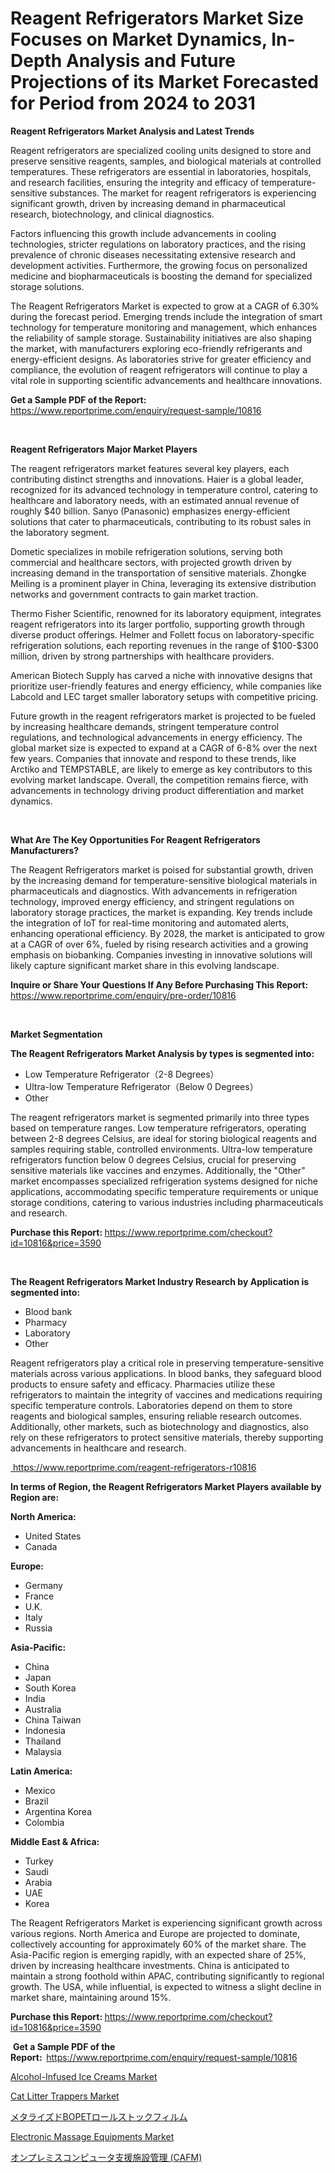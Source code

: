 <p><h1>Reagent Refrigerators Market Size Focuses on Market Dynamics, In-Depth Analysis and Future Projections of its Market Forecasted for Period from 2024 to 2031</h1></p><p><strong>Reagent Refrigerators Market Analysis and Latest Trends</strong></p>
<p><p>Reagent refrigerators are specialized cooling units designed to store and preserve sensitive reagents, samples, and biological materials at controlled temperatures. These refrigerators are essential in laboratories, hospitals, and research facilities, ensuring the integrity and efficacy of temperature-sensitive substances. The market for reagent refrigerators is experiencing significant growth, driven by increasing demand in pharmaceutical research, biotechnology, and clinical diagnostics.</p><p>Factors influencing this growth include advancements in cooling technologies, stricter regulations on laboratory practices, and the rising prevalence of chronic diseases necessitating extensive research and development activities. Furthermore, the growing focus on personalized medicine and biopharmaceuticals is boosting the demand for specialized storage solutions.</p><p>The Reagent Refrigerators Market is expected to grow at a CAGR of 6.30% during the forecast period. Emerging trends include the integration of smart technology for temperature monitoring and management, which enhances the reliability of sample storage. Sustainability initiatives are also shaping the market, with manufacturers exploring eco-friendly refrigerants and energy-efficient designs. As laboratories strive for greater efficiency and compliance, the evolution of reagent refrigerators will continue to play a vital role in supporting scientific advancements and healthcare innovations.</p></p>
<p><strong>Get a Sample PDF of the Report:&nbsp;</strong> <a href="https://www.reportprime.com/enquiry/request-sample/10816">https://www.reportprime.com/enquiry/request-sample/10816</a></p>
<p>&nbsp;</p>
<p><strong>Reagent Refrigerators Major Market Players</strong></p>
<p><p>The reagent refrigerators market features several key players, each contributing distinct strengths and innovations. Haier is a global leader, recognized for its advanced technology in temperature control, catering to healthcare and laboratory needs, with an estimated annual revenue of roughly $40 billion. Sanyo (Panasonic) emphasizes energy-efficient solutions that cater to pharmaceuticals, contributing to its robust sales in the laboratory segment.</p><p>Dometic specializes in mobile refrigeration solutions, serving both commercial and healthcare sectors, with projected growth driven by increasing demand in the transportation of sensitive materials. Zhongke Meiling is a prominent player in China, leveraging its extensive distribution networks and government contracts to gain market traction.</p><p>Thermo Fisher Scientific, renowned for its laboratory equipment, integrates reagent refrigerators into its larger portfolio, supporting growth through diverse product offerings. Helmer and Follett focus on laboratory-specific refrigeration solutions, each reporting revenues in the range of $100-$300 million, driven by strong partnerships with healthcare providers.</p><p>American Biotech Supply has carved a niche with innovative designs that prioritize user-friendly features and energy efficiency, while companies like Labcold and LEC target smaller laboratory setups with competitive pricing.</p><p>Future growth in the reagent refrigerators market is projected to be fueled by increasing healthcare demands, stringent temperature control regulations, and technological advancements in energy efficiency. The global market size is expected to expand at a CAGR of 6-8% over the next few years. Companies that innovate and respond to these trends, like Arctiko and TEMPSTABLE, are likely to emerge as key contributors to this evolving market landscape. Overall, the competition remains fierce, with advancements in technology driving product differentiation and market dynamics.</p></p>
<p>&nbsp;</p>
<p><strong>What Are The Key Opportunities For Reagent Refrigerators Manufacturers?</strong></p>
<p><p>The Reagent Refrigerators market is poised for substantial growth, driven by the increasing demand for temperature-sensitive biological materials in pharmaceuticals and diagnostics. With advancements in refrigeration technology, improved energy efficiency, and stringent regulations on laboratory storage practices, the market is expanding. Key trends include the integration of IoT for real-time monitoring and automated alerts, enhancing operational efficiency. By 2028, the market is anticipated to grow at a CAGR of over 6%, fueled by rising research activities and a growing emphasis on biobanking. Companies investing in innovative solutions will likely capture significant market share in this evolving landscape.</p></p>
<p><strong>Inquire or Share Your Questions If Any Before Purchasing This Report:</strong> <a href="https://www.reportprime.com/enquiry/pre-order/10816">https://www.reportprime.com/enquiry/pre-order/10816</a></p>
<p>&nbsp;</p>
<p><strong>Market Segmentation</strong></p>
<p><strong>The Reagent Refrigerators Market Analysis by types is segmented into:</strong></p>
<p><ul><li>Low Temperature Refrigerator（2-8 Degrees）</li><li>Ultra-low Temperature Refrigerator（Below 0 Degrees）</li><li>Other</li></ul></p>
<p><p>The reagent refrigerators market is segmented primarily into three types based on temperature ranges. Low temperature refrigerators, operating between 2-8 degrees Celsius, are ideal for storing biological reagents and samples requiring stable, controlled environments. Ultra-low temperature refrigerators function below 0 degrees Celsius, crucial for preserving sensitive materials like vaccines and enzymes. Additionally, the "Other" market encompasses specialized refrigeration systems designed for niche applications, accommodating specific temperature requirements or unique storage conditions, catering to various industries including pharmaceuticals and research.</p></p>
<p><strong>Purchase this Report:&nbsp;</strong><a href="https://www.reportprime.com/checkout?id=10816&price=3590">https://www.reportprime.com/checkout?id=10816&price=3590</a></p>
<p>&nbsp;</p>
<p><strong>The Reagent Refrigerators Market Industry Research by Application is segmented into:</strong></p>
<p><ul><li>Blood bank</li><li>Pharmacy</li><li>Laboratory</li><li>Other</li></ul></p>
<p><p>Reagent refrigerators play a critical role in preserving temperature-sensitive materials across various applications. In blood banks, they safeguard blood products to ensure safety and efficacy. Pharmacies utilize these refrigerators to maintain the integrity of vaccines and medications requiring specific temperature controls. Laboratories depend on them to store reagents and biological samples, ensuring reliable research outcomes. Additionally, other markets, such as biotechnology and diagnostics, also rely on these refrigerators to protect sensitive materials, thereby supporting advancements in healthcare and research.</p></p>
<p><a href="https://www.reportprime.com/reagent-refrigerators-r10816">&nbsp;https://www.reportprime.com/reagent-refrigerators-r10816</a></p>
<p><strong>In terms of Region, the Reagent Refrigerators Market Players available by Region are:</strong></p>
<p>
    <p> <strong> North America: </strong>
        <ul>
            <li>United States</li>
            <li>Canada</li>
        </ul>
        </p> 
    <p> <strong> Europe: </strong>
        <ul>
            <li>Germany</li>
            <li>France</li>
            <li>U.K.</li>
            <li>Italy</li>
            <li>Russia</li>
        </ul>
        </p> 
    <p> <strong> Asia-Pacific: </strong>
        <ul>
            <li>China</li>
            <li>Japan</li>
            <li>South Korea</li>
            <li>India</li>
            <li>Australia</li>
            <li>China Taiwan</li>
            <li>Indonesia</li>
            <li>Thailand</li>
            <li>Malaysia</li>
        </ul>
        </p> 
    <p> <strong> Latin America: </strong>
        <ul>
            <li>Mexico</li>
            <li>Brazil</li>
            <li>Argentina Korea</li>
            <li>Colombia</li>
        </ul>
        </p> 
    <p> <strong> Middle East & Africa: </strong>
        <ul>
            <li>Turkey</li>
            <li>Saudi</li>
            <li>Arabia</li>
            <li>UAE</li>
            <li>Korea</li>
        </ul>
    </p>
    </p>
<p><p>The Reagent Refrigerators Market is experiencing significant growth across various regions. North America and Europe are projected to dominate, collectively accounting for approximately 60% of the market share. The Asia-Pacific region is emerging rapidly, with an expected share of 25%, driven by increasing healthcare investments. China is anticipated to maintain a strong foothold within APAC, contributing significantly to regional growth. The USA, while influential, is expected to witness a slight decline in market share, maintaining around 15%.</p></p>
<p><strong>Purchase this Report: </strong><a href="https://www.reportprime.com/checkout?id=10816&price=3590">https://www.reportprime.com/checkout?id=10816&price=3590</a></p>
<p>&nbsp;<strong>Get a Sample PDF of the Report:&nbsp;&nbsp;</strong><a href="https://www.reportprime.com/enquiry/request-sample/10816">https://www.reportprime.com/enquiry/request-sample/10816</a></p>
<p><strong></strong></p>
<p><p><a href="https://issuu.com/reportprime-2/docs/alcohol-infused-ice-creams-market-s_0adce5cb265c88">Alcohol-Infused Ice Creams Market</a></p><p><a href="https://issuu.com/reportprime-2/docs/cat-litter-trappers-market-size-203_f297dedbd2dec9">Cat Litter Trappers Market</a></p><p><a href="https://medium.com/@cassianlinzjx/metallized-bopet-rollstock-film-market-%E3%81%AE%E3%82%B0%E3%83%AD%E3%83%BC%E3%83%90%E3%83%AB%E5%B8%82%E5%A0%B4%E6%A6%82%E8%A6%81%E3%81%AF-%E4%B8%96%E7%95%8C%E3%81%8A%E3%82%88%E3%81%B3%E4%B8%BB%E8%A6%81%E5%B8%82%E5%A0%B4%E3%81%AB%E3%81%8A%E3%81%91%E3%82%8B%E6%A5%AD%E7%95%8C%E3%81%AB%E5%BD%B1%E9%9F%BF%E3%82%92%E4%B8%8E%E3%81%88%E3%82%8B%E4%B8%BB%E8%A6%81%E3%81%AA%E3%83%88%E3%83%AC%E3%83%B3%E3%83%89%E3%81%AB%E3%81%A4%E3%81%84%E3%81%A6-%E7%8B%AC%E8%87%AA%E3%81%AE%E8%A6%96%E7%82%B9%E3%82%92%E6%8F%90%E4%BE%9B%E3%81%97%E3%81%BE%E3%81%99-70b678120280?postPublishedType=initial">メタライズドBOPETロールストックフィルム</a></p><p><a href="https://medium.com/@reportprime01/the-electronic-massage-equipments-market-research-report-provides-an-in-depth-and-up-to-date-cae559527276">Electronic Massage Equipments Market</a></p><p><a href="https://medium.com/@cassianlinzjx/on-premises-computer-aided-facility-management-cafm-6f5356413fcd?postPublishedType=initial">オンプレミスコンピュータ支援施設管理 (CAFM)</a></p></p>
